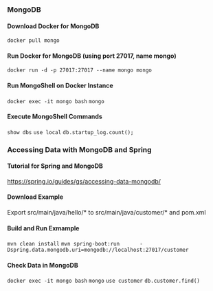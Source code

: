 ### MongoDB

#### Download Docker for MongoDB

`docker pull mongo`

#### Run Docker for MongoDB (using port 27017, name mongo)

`docker run -d -p 27017:27017 --name mongo mongo`

#### Run MongoShell on Docker Instance

`docker exec -it mongo bash`
`mongo`

#### Execute MongoShell Commands

`show dbs`
`use local`
`db.startup_log.count();`

### Accessing Data with MongoDB and Spring

#### Tutorial for Spring and MongoDB

https://spring.io/guides/gs/accessing-data-mongodb/

#### Download Example

Export src/main/java/hello/* to src/main/java/customer/* and pom.xml

#### Build and Run Exmample

`mvn clean install`
`mvn spring-boot:run `
`     -Dspring.data.mongodb.uri=mongodb://localhost:27017/customer`

#### Check Data in MongoDB

`docker exec -it mongo bash`
`mongo`
`use customer`
`db.customer.find()`

